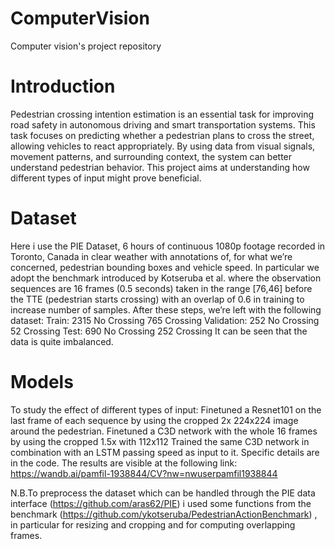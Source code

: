 # ComputerVision
Computer vision's project repository
# Introduction
Pedestrian crossing intention estimation is an essential task for improving road safety in autonomous driving and smart transportation systems. This task focuses on predicting whether a pedestrian plans to cross the street, allowing vehicles to react appropriately. By using data from visual signals, movement patterns, and surrounding context, the system can better understand pedestrian behavior. This project aims at understanding how different types of input might prove beneficial.
# Dataset 
Here i use the PIE Dataset, 6 hours of continuous 1080p footage recorded in Toronto, Canada in clear weather with annotations of, for what we’re concerned, pedestrian bounding boxes and vehicle speed.
In particular we adopt the benchmark introduced by Kotseruba et al. where the observation sequences are 16 frames (0.5 seconds) taken in the range [76,46] before the TTE (pedestrian starts crossing) with an overlap of 0.6 in training to increase number of samples.
After these steps, we’re left with the following dataset:
Train: 		2315 No Crossing	           765 Crossing
Validation: 	252 No Crossing		52 Crossing
Test: 		690 No Crossing                   252 Crossing
It can be seen that the data  is quite imbalanced.
# Models
To study the effect of different types of input:
Finetuned a Resnet101 on the last frame of each sequence by using the cropped 2x 224x224 image around the pedestrian.
Finetuned a C3D network with the whole 16 frames by using the cropped 1.5x with 112x112
Trained the same C3D network in combination with an LSTM passing speed as input to it. Specific details are in the code.
The results are visible at the following link: https://wandb.ai/pamfil-1938844/CV?nw=nwuserpamfil1938844

N.B.To preprocess the dataset which can be handled through the PIE data interface (https://github.com/aras62/PIE) i used some functions from the benchmark (https://github.com/ykotseruba/PedestrianActionBenchmark) , in particular for resizing and cropping and for computing overlapping frames.




